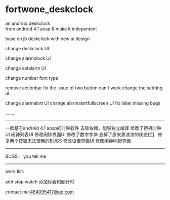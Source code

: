 fortwone_deskclock   
==================    
an android deskclock    
from android 4.1 aosp & make it indepentent   

base on jb deskclock with new ui design   

change deskclock UI

change alarmclock UI

change setalarm UI

change number font type

remove actionbar
fix the issue of two button can't work
change the settting ui

change alarmalart UI
change alarmalartfullscreen UI
fix label missing bugs

.......
**************************************************


一款基于android 4.1 aosp的时钟软件
去除依赖，能够独立编译
修改了待机时钟UI
闹钟列表UI
修改闹钟界面UI
修改了数字字体
去掉了原来黑漆漆的状态栏】
修复两个按钮无法使用的BUGS
修改设置界面UI
修改闹钟响起界面

*****************************************************


BUGS：
 you tell me 
*******************************************************


work list:

add stop watch 添加秒表和倒计时

contact me:464095417@qq.com





